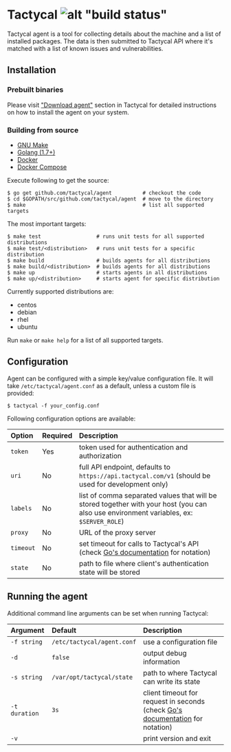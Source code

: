# Tactycal ![alt "build status"](https://travis-ci.org/tactycal/agent.svg?branch=master "build status")

Tactycal agent is a tool for collecting details about the machine and a list of installed packages. The data is then submitted to Tactycal API where it's matched with a list of known issues and vulnerabilities.

## Installation

### Prebuilt binaries

Please visit ["Download agent"](https://beta.tactycal.com/agents) section in Tactycal for detailed instructions on how to install the agent on your system.

### Building from source

* [GNU Make](https://www.gnu.org/software/make/)
* [Golang (1.7+)](https://www.golang.org/)
* [Docker](https://www.docker.com/)
* [Docker Compose](https://docs.docker.com/compose/)

Execute following to get the source:

```
$ go get github.com/tactycal/agent          # checkout the code
$ cd $GOPATH/src/github.com/tactycal/agent  # move to the directory
$ make                                      # list all supported targets
```

The most important targets:

```
$ make test                  # runs unit tests for all supported distributions
$ make test/<distribution>   # runs unit tests for a specific distribution
$ make build                 # builds agents for all distributions
$ make build/<distribution>  # builds agents for all distributions
$ make up                    # starts agents in all distributions
$ make up/<distribution>     # starts agent for specific distribution
```

Currently supported distributions are:

* centos
* debian
* rhel
* ubuntu

Run `make` or `make help` for a list of all supported targets.

## Configuration

Agent can be configured with a simple key/value configuration file. It will take `/etc/tactycal/agent.conf` as a default, unless a custom file is provided:

```
$ tactycal -f your_config.conf
```

Following configuration options are available:

| Option    | Required | Description |
|:----------|:---------|:------------|
| `token`   | Yes      | token used for authentication and authorization |
| `uri`     | No       | full API endpoint, defaults to `https://api.tactycal.com/v1` (should be used for development only) |
| `labels`  | No       | list of comma separated values that will be stored together with your host (you can also use environment variables, ex: `$SERVER_ROLE`) |
| `proxy`   | No       | URL of the proxy server |
| `timeout` | No       | set timeout for calls to Tactycal's API (check [Go's documentation](https://golang.org/pkg/time/#ParseDuration) for notation) |
| `state`   | No       | path to file where client's authentication state will be stored |

## Running the agent

Additional command line arguments can be set when running Tactycal:

| Argument      | Default                    | Description |
|:--------------|:---------------------------|:------------|
| `-f string`   | `/etc/tactycal/agent.conf` | use a configuration file |
| `-d`          |  `false`                   | output debug information |
| `-s string`   | `/var/opt/tactycal/state`  | path to where Tactycal can write its state |
| `-t duration` |  `3s`                      | client timeout for request in seconds (check [Go's documentation](https://golang.org/pkg/time/#ParseDuration) for notation) |
| `-v`          |                            | print version and exit |
